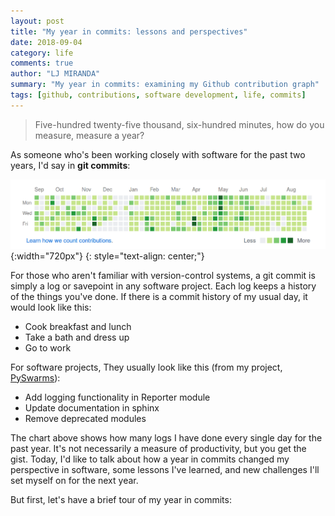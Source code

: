 ```yaml
---
layout: post
title: "My year in commits: lessons and perspectives"
date: 2018-09-04
category: life
comments: true
author: "LJ MIRANDA"
summary: "My year in commits: examining my Github contribution graph"
tags: [github, contributions, software development, life, commits]
---
```


> Five-hundred twenty-five thousand, six-hundred minutes, how do you measure,
> measure a year?

As someone who's been working closely with software for the past two years, I'd
say in **git commits**:

![github](/assets/png/life/my-life-in-commits.png){:width="720px"}
{: style="text-align: center;"}

For those who aren't familiar with version-control systems, a git commit is
simply a log or savepoint in any software project. Each log keeps a history of
the things you've done. If there is a commit history of my usual day, it would
look like this:

* Cook breakfast and lunch
* Take a bath and dress up
* Go to work

For software projects, They usually look like this (from my project, [PySwarms](https://github.com/ljvmiranda921/pyswarms)):

* Add logging functionality in Reporter module
* Update documentation in sphinx
* Remove deprecated modules

The chart above shows how many logs I have done every single day for the past
year. It's not necessarily a measure of productivity, but you get the gist. 
Today, I'd like to talk about how a year in commits changed my perspective in
software, some lessons I've learned, and new challenges I'll set myself on for
the next year.

But first, let's have a brief tour of my year in commits: 
